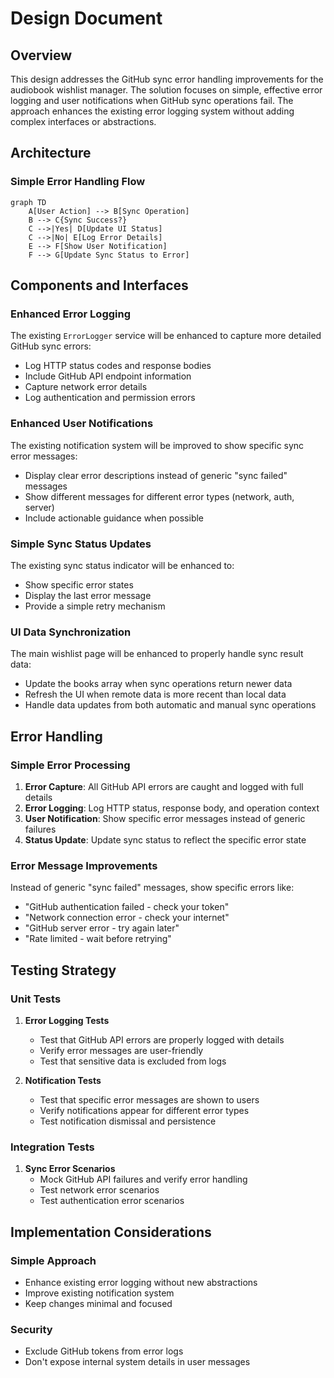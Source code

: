 # Design Document

## Overview

This design addresses the GitHub sync error handling improvements for the audiobook wishlist manager. The solution focuses on simple, effective error logging and user notifications when GitHub sync operations fail. The approach enhances the existing error logging system without adding complex interfaces or abstractions.

## Architecture

### Simple Error Handling Flow

```mermaid
graph TD
    A[User Action] --> B[Sync Operation]
    B --> C{Sync Success?}
    C -->|Yes| D[Update UI Status]
    C -->|No| E[Log Error Details]
    E --> F[Show User Notification]
    F --> G[Update Sync Status to Error]
```

## Components and Interfaces

### Enhanced Error Logging

The existing `ErrorLogger` service will be enhanced to capture more detailed GitHub sync errors:

- Log HTTP status codes and response bodies
- Include GitHub API endpoint information
- Capture network error details
- Log authentication and permission errors

### Enhanced User Notifications

The existing notification system will be improved to show specific sync error messages:

- Display clear error descriptions instead of generic "sync failed" messages
- Show different messages for different error types (network, auth, server)
- Include actionable guidance when possible

### Simple Sync Status Updates

The existing sync status indicator will be enhanced to:

- Show specific error states
- Display the last error message
- Provide a simple retry mechanism

### UI Data Synchronization

The main wishlist page will be enhanced to properly handle sync result data:

- Update the books array when sync operations return newer data
- Refresh the UI when remote data is more recent than local data
- Handle data updates from both automatic and manual sync operations

## Error Handling

### Simple Error Processing

1. **Error Capture**: All GitHub API errors are caught and logged with full details
2. **Error Logging**: Log HTTP status, response body, and operation context
3. **User Notification**: Show specific error messages instead of generic failures
4. **Status Update**: Update sync status to reflect the specific error state

### Error Message Improvements

Instead of generic "sync failed" messages, show specific errors like:

- "GitHub authentication failed - check your token"
- "Network connection error - check your internet"
- "GitHub server error - try again later"
- "Rate limited - wait before retrying"

## Testing Strategy

### Unit Tests

1. **Error Logging Tests**
   - Test that GitHub API errors are properly logged with details
   - Verify error messages are user-friendly
   - Test that sensitive data is excluded from logs

2. **Notification Tests**
   - Test that specific error messages are shown to users
   - Verify notifications appear for different error types
   - Test notification dismissal and persistence

### Integration Tests

1. **Sync Error Scenarios**
   - Mock GitHub API failures and verify error handling
   - Test network error scenarios
   - Test authentication error scenarios

## Implementation Considerations

### Simple Approach
- Enhance existing error logging without new abstractions
- Improve existing notification system
- Keep changes minimal and focused

### Security
- Exclude GitHub tokens from error logs
- Don't expose internal system details in user messages